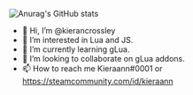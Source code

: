 ![Anurag's GitHub stats](https://github-readme-stats.vercel.app/api?username=kierancrossley&theme=ayu-mirage&show_icons=true)

- 👋 Hi, I’m @kierancrossley
- 👀 I’m interested in Lua and JS.
- 🌱 I’m currently learning gLua.
- 💞️ I’m looking to collaborate on gLua addons.
- 📫 How to reach me Kieraann#0001 or https://steamcommunity.com/id/kieraann
